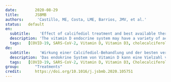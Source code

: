 ```yaml
---
date:        2020-08-29
title:       JSBMB
authors:      'Castillo, ME, Costa, LME, Barrios, JMV, et al.'
status:   default
en:
  subtitle:    'Effect of calcifediol treatment and best available therapy versus best available therapy on intensive care unit admission and mortality among patients hospitalized for COVID-19: A pilot randomized clinical study'
  description: 'The vitamin D endocrine system may have a variety of actions on cells and tissues involved in COVID-19 progression especially by decreasing the Acute Respiratory Distress Syndrome. Calcifediol can rapidly increase serum 25OHD concentration. We therefore evaluated the effect of calcifediol treatment, on Intensive Care Unit Admission and Mortality rate among Spanish patients hospitalized for COVID-19. Design: Parallel pilot randomized open label, double-masked clinical trial. Setting: University hospital setting (Reina Sofia University Hospital, Córdoba Spain.) Participants: 76 consecutive patients hospitalized with COVID-19 infection, clinical picture of acute respiratory infection, confirmed by a radiographic pattern of viral pneumonia and by a positive SARS-CoV-2 PCR with CURB65 severity scale (recommending hospital admission in case of total score > 1). Procedures: All hospitalized patients received as best available therapy the same standard care, (per hospital protocol), of a combination of hydroxychloroquine (400 mg every 12 h on the first day, and 200 mg every 12 h for the following 5 days), azithromycin (500 mg orally for 5 days. Eligible patients were allocated at a 2 calcifediol:1 no calcifediol ratio through electronic randomization on the day of admission to take oral calcifediol (0.532 mg), or not. Patients in the calcifediol treatment group continued with oral calcifediol (0.266 mg) on day 3 and 7, and then weekly until discharge or ICU admission. Outcomes of effectiveness included rate of ICU admission and deaths. Results: Of 50 patients treated with calcifediol, one required admission to the ICU (2%), while of 26 untreated patients, 13 required admission (50 %) p value X2 Fischer test p < 0.001. Univariate Risk Estimate Odds Ratio for ICU in patients with Calcifediol treatment versus without Calcifediol treatment: 0.02 (95 %CI 0.002−0.17). Multivariate Risk Estimate Odds Ratio for ICU in patients with Calcifediol treatment vs Without Calcifediol treatment ICU (adjusting by Hypertension and T2DM): 0.03 (95 %CI: 0.003-0.25). Of the patients treated with calcifediol, none died, and all were discharged, without complications. The 13 patients not treated with calcifediol, who were not admitted to the ICU, were discharged. Of the 13 patients admitted to the ICU, two died and the remaining 11 were discharged. Conclusion: Our pilot study demonstrated that administration of a high dose of Calcifediol or 25-hydroxyvitamin D, a main metabolite of vitamin D endocrine system, significantly reduced the need for ICU treatment of patients requiring hospitalization due to proven COVID-19. Calcifediol seems to be able to reduce severity of the disease, but larger trials with groups properly matched will be required to show a definitive answer.'
  tags:   [COVID-19, SARS-CoV-2, Vitamin D, Vitamin D3, cholecalciferol, Calcifediol, 25-hydroxyvitamin D31α, 25(OH)2D, 25-dihydroxyvitamin D, calcitriol, Acute respiratory distress syndrome (ARDS), Cytokine/Chemokine storm, Renin-angiotensin system, Hypercoagulability, Hydroxychloroquine, Chloroquine, Covidiol, Neutrophil activity, Vitamin D, endocrine system, Cuboidal alveolar coating cells type II, Cathelicidin peptide, Defensins, TLR co-receptor CD14, Vitamin D receptor]
de: 
  subtitle:    'Wirkung einer Calcifediol-Behandlung und der besten verfügbaren Therapie im Vergleich zur besten verfügbaren Therapie auf die Aufnahme in die Intensivstation und die Sterblichkeit bei Patienten, die wegen COVID-19 stationär behandelt werden: Eine randomisierte klinische Pilotstudie'
  description: 'Das endokrine System von Vitamin D kann eine Vielzahl von Wirkungen auf Zellen und Gewebe haben, die an der Progression von COVID-19 beteiligt sind, insbesondere durch die Verringerung des akuten Atemnotsyndroms. Calcifediol kann die 25OHD-Konzentration im Serum rasch erhöhen. Wir untersuchten daher die Wirkung einer Calcifediol-Behandlung auf die Aufnahme in die Intensivstation und die Sterblichkeitsrate bei spanischen Patienten, die wegen COVID-19 hospitalisiert wurden. Aufbau: Parallele, randomisierte, offene, doppelt maskierte klinische Pilotstudie. Umgebung: Universitätsklinikum (Reina Sofia University Hospital, Córdoba, Spanien) Teilnehmer: 76 konsekutive Patienten, die mit einer COVID-19-Infektion ins Krankenhaus eingeliefert wurden, mit dem klinischen Bild einer akuten Atemwegsinfektion, bestätigt durch ein radiologisches Muster einer viralen Lungenentzündung und durch eine positive SARS-CoV-2-PCR mit einer CURB65-Schweregradskala (die bei einem Gesamtwert von > 1 eine Krankenhausaufnahme empfiehlt). Verfahren: Alle stationär aufgenommenen Patienten erhielten als beste verfügbare Therapie die gleiche Standardbehandlung (gemäß Krankenhausprotokoll), bestehend aus einer Kombination von Hydroxychloroquin (400 mg alle 12 Stunden am ersten Tag und 200 mg alle 12 Stunden an den folgenden 5 Tagen) und Azithromycin (500 mg oral über 5 Tage). Die in Frage kommenden Patienten wurden durch elektronische Randomisierung am Tag der Aufnahme in einem Verhältnis von 2 Calcifediol:1 ohne Calcifediol der Einnahme von oralem Calcifediol (0,532 mg) zugewiesen oder nicht. Die Patienten in der Calcifediol-Behandlungsgruppe setzten die Behandlung mit oralem Calcifediol (0,266 mg) an Tag 3 und 7 und dann wöchentlich bis zur Entlassung oder Aufnahme in die Intensivstation fort. Zu den Ergebnissen der Wirksamkeit gehörten die Rate der Einweisungen in die Intensivstation und der Todesfälle. Ergebnisse: Von 50 mit Calcifediol behandelten Patienten musste einer auf die Intensivstation aufgenommen werden (2 %), während von 26 unbehandelten Patienten 13 aufgenommen werden mussten (50 %) p-Wert X2 Fischer-Test p < 0,001. Univariate Risikoschätzung Odds Ratio für Intensivstation bei Patienten mit Calcifediol-Behandlung gegenüber Patienten ohne Calcifediol-Behandlung: 0,02 (95 %CI 0,002-0,17). Multivariate Risikoschätzung Odds Ratio für ICU bei Patienten mit Calcifediol-Behandlung vs. ohne Calcifediol-Behandlung ICU (bereinigt um Hypertonie und T2DM): 0,03 (95 %CI: 0,003-0,25). Von den Patienten, die mit Calcifediol behandelt wurden, starb keiner, und alle wurden ohne Komplikationen entlassen. Die 13 nicht mit Calcifediol behandelten Patienten, die nicht in die Intensivstation eingewiesen wurden, konnten entlassen werden. Von den 13 Patienten, die auf der Intensivstation aufgenommen wurden, starben zwei, und die übrigen 11 wurden entlassen. Unsere Pilotstudie hat gezeigt, dass die Verabreichung einer hohen Dosis von Calcifediol oder 25-Hydroxyvitamin D, einem Hauptmetaboliten des endokrinen Vitamin-D-Systems, die Notwendigkeit einer Behandlung auf der Intensivstation bei Patienten, die aufgrund von nachgewiesenem COVID-19 hospitalisiert werden mussten, deutlich verringert. Calcifediol scheint in der Lage zu sein, den Schweregrad der Erkrankung zu verringern, aber es sind größere Studien mit richtig zusammengestellten Gruppen erforderlich, um eine endgültige Antwort zu geben.'
  tags:   [COVID-19, SARS-CoV-2, Vitamin D, Vitamin D3, Cholecalciferol, Calcifediol, 25-Hydroxyvitamin D31α, 25(OH)2D, 25-Dihydroxyvitamin D, Calcitriol, Akutes Respiratorisches Distress-Syndrom (ARDS), Zytokinsturm, Chemokinsturm, Renin-Angiotensin-System, Hyperkoagulabilität, Hydroxychloroquin, Chloroquin, Covidiol, Neutrophile Aktivität, Vitamin D, endokrines System, Cuboidal alveolar coating cells type II, Cathelicidin Peptide, Defensin, TLR-Co-Rezeptor CD14, Vitamin D-Rezeptor]
group:       "Treatments"
credit:      https://doi.org/10.1016/j.jsbmb.2020.105751
---
```

<object data="{{ page.link }}" style='height:calc(100vh - 400px); width: 100%' type='application/pdf'></object>